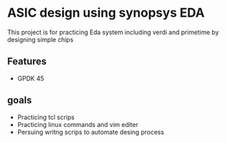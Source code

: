 # ASIC design using synopsys EDA
This project is for practicing Eda system including verdi and primetime by designing simple chips

## Features
- GPDK 45


## goals
- Practicing tcl scrips
- Practicing linux commands and vim editer
- Persuing writng scrips to automate desing process
